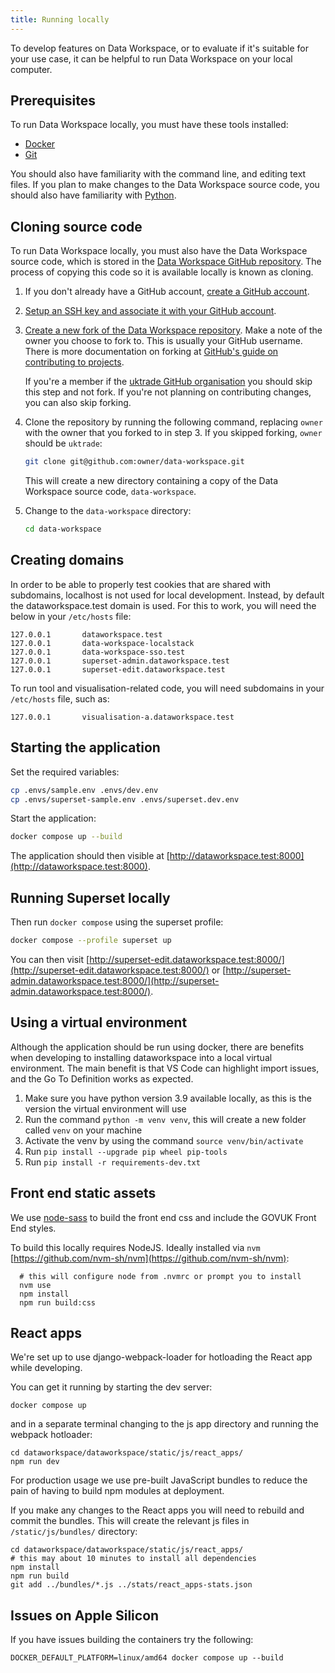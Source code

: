 ```yaml
---
title: Running locally
---
```


To develop features on Data Workspace, or to evaluate if it's suitable for your use case, it can be helpful to run Data Workspace on your local computer.


## Prerequisites

To run Data Workspace locally, you must have these tools installed:

- [Docker](https://docs.docker.com/get-docker/)
- [Git](https://git-scm.com/book/en/v2/Getting-Started-Installing-Git)

You should also have familiarity with the command line, and editing text files. If you plan to make changes to the Data Workspace source code, you should also have familiarity with [Python](https://www.python.org/).


## Cloning source code

To run Data Workspace locally, you must also have the Data Workspace source code, which is stored in the [Data Workspace GitHub repository](https://github.com/uktrade/data-workspace). The process of copying this code so it is available locally is known as cloning.

1. If you don't already have a GitHub account, [create a GitHub account](https://github.com/signup).

2. [Setup an SSH key and associate it with your GitHub account](https://docs.github.com/en/authentication/connecting-to-github-with-ssh/adding-a-new-ssh-key-to-your-github-account).

3. [Create a new fork of the Data Workspace repository](https://github.com/uktrade/data-workspace/fork). Make a note of the owner you choose to fork to. This is usually your GitHub username. There is more documentation on forking at [GitHub's guide on contributing to projects](https://docs.github.com/en/get-started/quickstart/contributing-to-projects).
    
    If you're a member if the [uktrade GitHub organisation](https://github.com/uktrade) you should skip this step and not fork. If you're not planning on contributing changes, you can also skip forking.


4. Clone the repository by running the following command, replacing `owner` with the owner that you forked to in step 3. If you skipped forking, `owner` should be `uktrade`:

    ```bash
    git clone git@github.com:owner/data-workspace.git
    ```

    This will create a new directory containing a copy of the Data Workspace source code, `data-workspace`.

5. Change to the `data-workspace` directory:

    ```bash
    cd data-workspace
    ```

## Creating domains

In order to be able to properly test cookies that are shared with subdomains, localhost is not used for local development. Instead, by default the dataworkspace.test domain is used. For this to work, you will need the below in your `/etc/hosts` file:

```
127.0.0.1       dataworkspace.test
127.0.0.1       data-workspace-localstack
127.0.0.1       data-workspace-sso.test
127.0.0.1       superset-admin.dataworkspace.test
127.0.0.1       superset-edit.dataworkspace.test
```

To run tool and visualisation-related code, you will need subdomains in your `/etc/hosts` file, such as: 

```
127.0.0.1       visualisation-a.dataworkspace.test
```


## Starting the application

Set the required variables:

```bash
cp .envs/sample.env .envs/dev.env
cp .envs/superset-sample.env .envs/superset.dev.env
```

Start the application:

```bash
docker compose up --build
```

The application should then visible at [http://dataworkspace.test:8000](http://dataworkspace.test:8000).

## Running Superset locally

Then run `docker compose` using the superset profile:

```bash
docker compose --profile superset up
```

You can then visit [http://superset-edit.dataworkspace.test:8000/](http://superset-edit.dataworkspace.test:8000/) or [http://superset-admin.dataworkspace.test:8000/](http://superset-admin.dataworkspace.test:8000/).

## Using a virtual environment
Although the application should be run using docker, there are benefits when developing to installing dataworkspace into a local virtual environment. The main benefit is that VS Code can highlight import issues, and the Go To Definition works as expected.

1. Make sure you have python version 3.9 available locally, as this is the version the virtual environment will use
1. Run the command `python -m venv venv`, this will create a new folder called `venv` on your machine
1. Activate the venv by using the command `source venv/bin/activate`
1. Run `pip install --upgrade pip wheel pip-tools`
1. Run `pip install -r requirements-dev.txt`


## Front end static assets

We use [node-sass](https://github.com/sass/node-sass#command-line-interface) to build the front end css and include the GOVUK Front End styles.

To build this locally requires NodeJS. Ideally installed via `nvm` [https://github.com/nvm-sh/nvm](https://github.com/nvm-sh/nvm):


```
  # this will configure node from .nvmrc or prompt you to install
  nvm use
  npm install
  npm run build:css
```


## React apps

We're set up to use django-webpack-loader for hotloading the React app while developing. 

You can get it running by starting the dev server:

```shell
docker compose up
```

and in a separate terminal changing to the js app directory and running the webpack hotloader:

```shell
cd dataworkspace/dataworkspace/static/js/react_apps/
npm run dev
```

For production usage we use pre-built JavaScript bundles to reduce the pain of having to build npm modules at deployment.

If you make any changes to the React apps you will need to rebuild and commit the bundles. 
This will create the relevant js files in `/static/js/bundles/` directory:

```shell
cd dataworkspace/dataworkspace/static/js/react_apps/
# this may about 10 minutes to install all dependencies
npm install
npm run build
git add ../bundles/*.js ../stats/react_apps-stats.json
```


## Issues on Apple Silicon

If you have issues building the containers try the following:

```
DOCKER_DEFAULT_PLATFORM=linux/amd64 docker compose up --build
```
